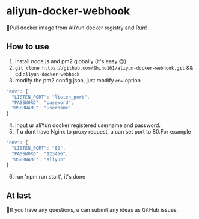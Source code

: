 # aliyun-docker-webhook
🍬Pull docker image from AliYun docker registry and Run!

## How to use
1. install node.js and pm2 globally (it's easy 😊)
2. `git clone https://github.com/Shino161/aliyun-docker-webhook.git` && cd `aliyun-docker-webhook`
3. modify the pm2.config.json, just modify `env` option
```js
"env": {
  "LISTEN_PORT": "listen_port",
  "PASSWORD": "password",
  "USERNAME": "username"
}
```
4. input ur aliYun docker registered username and password.
5. If u dont have Nginx to proxy request, u can set port to 80.For example  
```js
"env": {
  "LISTEN_PORT": "80",
  "PASSWORD": "123456",
  "USERNAME": "aliyun"
}
```
6. run 'npm run start', it's done

## At last
📧If you have any questions, u can submit any ideas as GitHub issues.
